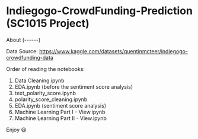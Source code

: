 # Indiegogo-CrowdFunding-Prediction (SC1015 Project)

About
(------)

Data Source: https://www.kaggle.com/datasets/quentinmcteer/indiegogo-crowdfunding-data

Order of reading the notebooks:

1) Data Cleaning.ipynb
2) EDA.ipynb (before the sentiment score analysis)
3) text_polarity_score.ipynb
4) polarity_score_cleaning.ipynb
5) EDA.ipynb (sentiment score analysis)
6) Machine Learning Part I - View.ipynb
7) Machine Learning Part II - View.ipynb

Enjoy 😃
